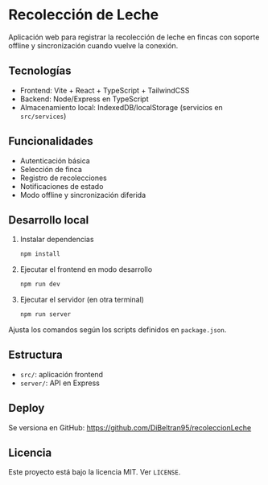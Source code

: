 # Recolección de Leche

Aplicación web para registrar la recolección de leche en fincas con soporte offline y sincronización cuando vuelve la conexión.

## Tecnologías
- Frontend: Vite + React + TypeScript + TailwindCSS
- Backend: Node/Express en TypeScript
- Almacenamiento local: IndexedDB/localStorage (servicios en `src/services`)

## Funcionalidades
- Autenticación básica
- Selección de finca
- Registro de recolecciones
- Notificaciones de estado
- Modo offline y sincronización diferida

## Desarrollo local
1. Instalar dependencias
   ```bash
   npm install
   ```
2. Ejecutar el frontend en modo desarrollo
   ```bash
   npm run dev
   ```
3. Ejecutar el servidor (en otra terminal)
   ```bash
   npm run server
   ```

Ajusta los comandos según los scripts definidos en `package.json`.

## Estructura
- `src/`: aplicación frontend
- `server/`: API en Express

## Deploy
Se versiona en GitHub: https://github.com/DiBeltran95/recoleccionLeche

## Licencia
Este proyecto está bajo la licencia MIT. Ver `LICENSE`.
